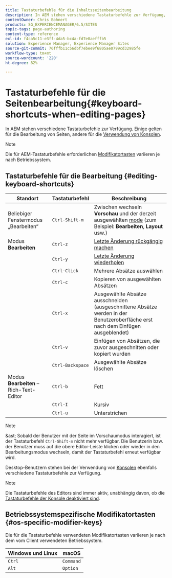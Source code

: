 ```yaml
---
title: Tastaturbefehle für die Inhaltsseitenbearbeitung
description: In AEM stehen verschiedene Tastaturbefehle zur Verfügung, darunter auch Befehle für die Bearbeitung von Seiten.
contentOwner: Chris Bohnert
products: SG_EXPERIENCEMANAGER/6.5/SITES
topic-tags: page-authoring
content-type: reference
exl-id: f4ca5c11-e3ff-4da5-bc4a-fd7e0aefffb5
solution: Experience Manager, Experience Manager Sites
source-git-commit: 76fffb11c56dbf7ebee9f6805ae0799cd32985fe
workflow-type: tm+mt
source-wordcount: '220'
ht-degree: 82%

---
```


# Tastaturbefehle für die Seitenbearbeitung{#keyboard-shortcuts-when-editing-pages}

In AEM stehen verschiedene Tastaturbefehle zur Verfügung. Einige gelten für die Bearbeitung von Seiten, andere für die [Verwendung von Konsolen](/help/sites-authoring/keyboard-shortcuts.md).

>[!NOTE]
>
>Die für AEM-Tastaturbefehle erforderlichen [Modifikatortasten](/help/sites-authoring/page-authoring-keyboard-shortcuts.md#os-specific-modifier-keys) variieren je nach Betriebssystem.

## Tastaturbefehle für die Bearbeitung {#editing-keyboard-shortcuts}

| Standort | Tastaturbefehl | Beschreibung |
|---|---|---|
| Beliebiger Fenstermodus „Bearbeiten“ | `Ctrl-Shift-m` | Zwischen wechseln **Vorschau** und der derzeit ausgewählten [mode](/help/sites-authoring/author-environment-tools.md#page-modes)</a> (zum Beispiel: **Bearbeiten**, **Layout** usw.) |
| Modus **Bearbeiten** | `Ctrl-z` | [Letzte Änderung rückgängig machen](/help/sites-authoring/editing-content.md#undoing-and-redoing-page-edits) |
|  | `Ctrl-y` | [Letzte Änderung wiederholen](/help/sites-authoring/editing-content.md#undoing-and-redoing-page-edits) |
|  | `Ctrl-Click` | Mehrere Absätze auswählen |
|  | `Ctrl-c` | Kopieren von ausgewählten Absätzen |
|  | `Ctrl-x` | Ausgewählte Absätze ausschneiden (ausgeschnittene Absätze werden in der Benutzeroberfläche erst nach dem Einfügen ausgeblendet) |
|  | `Ctrl-v` | Einfügen von Absätzen, die zuvor ausgeschnitten oder kopiert wurden |
|  | `Ctrl-Backspace` | Ausgewählte Absätze löschen |
| Modus **Bearbeiten** – Rich-Text-Editor | `Ctrl-b` | Fett |
|  | `Ctrl-I` | Kursiv |
|  | `Ctrl-u` | Unterstrichen |

>[!NOTE]
>
>&amp;ast; Sobald der Benutzer mit der Seite im Vorschaumodus interagiert, ist der Tastaturbefehl `Ctrl-Shift-m` nicht mehr verfügbar. Die Benutzerin bzw. der Benutzer muss auf die obere Editor-Leiste klicken oder wieder in den Bearbeitungsmodus wechseln, damit der Tastaturbefehl erneut verfügbar wird.

Desktop-Benutzern stehen bei der Verwendung von [Konsolen](/help/sites-authoring/keyboard-shortcuts.md) ebenfalls verschiedene Tastaturbefehle zur Verfügung.

>[!NOTE]
>
Die Tastaturbefehle des Editors sind immer aktiv, unabhängig davon, ob die [Tastaturbefehle der Konsole deaktiviert sind](/help/sites-authoring/keyboard-shortcuts.md#deactivating-keyboard-shortcuts).

## Betriebssystemspezifische Modifikatortasten {#os-specific-modifier-keys}

Die für die Tastaturbefehle verwendeten Modifikatortasten variieren je nach dem vom Client verwendeten Betriebssystem.

| Windows und Linux | macOS |
|---|---|
| `Ctrl` | `Command` |
| `Alt` | `Option` |

